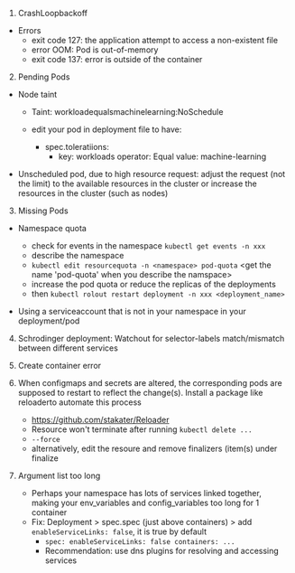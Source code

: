 1. CrashLoopbackoff

- Errors
  - exit code 127: the application attempt to access a non-existent file
  - error OOM: Pod is out-of-memory
  - exit code 137: error is outside of the container


2. Pending Pods
- Node taint
  - Taint: workloadequalsmachinelearning:NoSchedule
    
  - edit your pod in deployment file to have:
    - spec.toleratiions:
      - key: workloads
        operator: Equal
        value: machine-learning

- Unscheduled pod, due to high resource request: adjust the request (not the limit) to the available resources in the cluster or increase the resources in the cluster (such as nodes)


3. Missing Pods
- Namespace quota
  - check for events in the namespace `kubectl get events -n xxx`
  - describe the namespace
  - `kubectl edit resourcequota -n <namespace> pod-quota` <get the name 'pod-quota' when you describe the namspace>
  - increase the pod quota or reduce the replicas of the deployments
  - then `kubectl rolout restart deployment -n xxx <deployment_name>`
 
- Using a serviceaccount that is not in your namespace in your deployment/pod

4. Schrodinger deployment: Watchout for selector-labels match/mismatch between different services

5. Create container error

6. When configmaps and secrets are altered, the corresponding pods are supposed to restart to reflect the change(s). Install a package like reloaderto automate this process
   - https://github.com/stakater/Reloader
   - Resource won't terminate after running `kubectl delete ...`
   - `--force`
   - alternatively, edit the resoure and remove finalizers (item(s) under finalize
  
7. Argument list too long
   - Perhaps your namespace has lots of services linked together, making your env_variables and config_variables too long for 1 container
   - Fix: Deployment > spec.spec (just above containers) > add `enableServiceLinks: false`, it is true by default
     - `spec:
          enableServiceLinks: false
          containers:
          ...`
     - Recommendation: use dns plugins for resolving and accessing services

